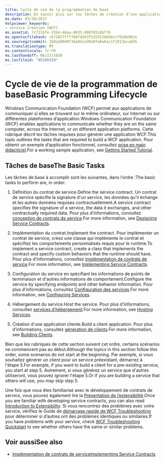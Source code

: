 ```yaml
---
title: Cycle de vie de la programmation de base
description: En savoir plus sur les tâches de création d’une application WCF. WCF permet aux applications de communiquer sur le même ordinateur, sur des réseaux ou sur différentes plateformes d’application.
ms.date: 03/30/2017
helpviewer_keywords:
- service creation [WCF]
ms.assetid: 7cf21bfe-23bd-46aa-8033-609f851dbf76
ms.openlocfilehash: c672827fff780fd263f5355520bb6ccf02bb902e
ms.sourcegitcommit: 358a28048f36a8dca39a9fe6e6ac1f1913acadd5
ms.translationtype: MT
ms.contentlocale: fr-FR
ms.lasthandoff: 06/23/2020
ms.locfileid: "85245529"
---
```

# <a name="basic-programming-lifecycle"></a><span data-ttu-id="38c85-104">Cycle de vie de la programmation de base</span><span class="sxs-lookup"><span data-stu-id="38c85-104">Basic Programming Lifecycle</span></span>
<span data-ttu-id="38c85-105">Windows Communication Foundation (WCF) permet aux applications de communiquer si elles se trouvent sur le même ordinateur, sur Internet ou sur différentes plateformes d’application.</span><span class="sxs-lookup"><span data-stu-id="38c85-105">Windows Communication Foundation (WCF) enables applications to communicate whether they are on the same computer, across the Internet, or on different application platforms.</span></span> <span data-ttu-id="38c85-106">Cette rubrique décrit les tâches requises pour générer une application WCF.</span><span class="sxs-lookup"><span data-stu-id="38c85-106">This topic outlines the tasks that are required to build a WCF application.</span></span> <span data-ttu-id="38c85-107">Pour obtenir un exemple d’application fonctionnel, consultez [prise en main didacticiel](getting-started-tutorial.md).</span><span class="sxs-lookup"><span data-stu-id="38c85-107">For a working sample application, see [Getting Started Tutorial](getting-started-tutorial.md).</span></span>  
  
## <a name="the-basic-tasks"></a><span data-ttu-id="38c85-108">Tâches de base</span><span class="sxs-lookup"><span data-stu-id="38c85-108">The Basic Tasks</span></span>  
 <span data-ttu-id="38c85-109">Les tâches de base à accomplir sont les suivantes, dans l’ordre :</span><span class="sxs-lookup"><span data-stu-id="38c85-109">The basic tasks to perform are, in order:</span></span>  
  
1. <span data-ttu-id="38c85-110">Définition du contrat de service.</span><span class="sxs-lookup"><span data-stu-id="38c85-110">Define the service contract.</span></span> <span data-ttu-id="38c85-111">Un contrat de service spécifie la signature d'un service, les données qu'il échange et les autres données requises contractuellement.</span><span class="sxs-lookup"><span data-stu-id="38c85-111">A service contract specifies the signature of a service, the data it exchanges, and other contractually required data.</span></span> <span data-ttu-id="38c85-112">Pour plus d’informations, consultez [conception de contrats de service](designing-service-contracts.md).</span><span class="sxs-lookup"><span data-stu-id="38c85-112">For more information, see [Designing Service Contracts](designing-service-contracts.md).</span></span>  
  
2. <span data-ttu-id="38c85-113">Implémentation du contrat.</span><span class="sxs-lookup"><span data-stu-id="38c85-113">Implement the contract.</span></span> <span data-ttu-id="38c85-114">Pour implémenter un contrat de service, créez une classe qui implémente le contrat et spécifiez les comportements personnalisés requis pour le runtime.</span><span class="sxs-lookup"><span data-stu-id="38c85-114">To implement a service contract, create a class that implements the contract and specify custom behaviors that the runtime should have.</span></span> <span data-ttu-id="38c85-115">Pour plus d’informations, consultez [implémentation de contrats de service](implementing-service-contracts.md).</span><span class="sxs-lookup"><span data-stu-id="38c85-115">For more information, see [Implementing Service Contracts](implementing-service-contracts.md).</span></span>  
  
3. <span data-ttu-id="38c85-116">Configuration du service en spécifiant les informations de points de terminaison et d'autres informations de comportement.</span><span class="sxs-lookup"><span data-stu-id="38c85-116">Configure the service by specifying endpoints and other behavior information.</span></span> <span data-ttu-id="38c85-117">Pour plus d’informations, consultez [Configuration des services](configuring-services.md).</span><span class="sxs-lookup"><span data-stu-id="38c85-117">For more information, see [Configuring Services](configuring-services.md).</span></span>  
  
4. <span data-ttu-id="38c85-118">Hébergement du service.</span><span class="sxs-lookup"><span data-stu-id="38c85-118">Host the service.</span></span> <span data-ttu-id="38c85-119">Pour plus d’informations, consultez [services d’hébergement](hosting-services.md).</span><span class="sxs-lookup"><span data-stu-id="38c85-119">For more information, see [Hosting Services](hosting-services.md).</span></span>  
  
5. <span data-ttu-id="38c85-120">Création d'une application cliente.</span><span class="sxs-lookup"><span data-stu-id="38c85-120">Build a client application.</span></span> <span data-ttu-id="38c85-121">Pour plus d’informations, consultez [génération de clients](building-clients.md).</span><span class="sxs-lookup"><span data-stu-id="38c85-121">For more information, see [Building Clients](building-clients.md).</span></span>  
  
 <span data-ttu-id="38c85-122">Bien que les rubriques de cette section suivent cet ordre, certains scénarios ne commencent pas au début.</span><span class="sxs-lookup"><span data-stu-id="38c85-122">Although the topics in this section follow this order, some scenarios do not start at the beginning.</span></span> <span data-ttu-id="38c85-123">Par exemple, si vous souhaitez générer un client pour un service préexistant, démarrez à l'étape 5.</span><span class="sxs-lookup"><span data-stu-id="38c85-123">For example, if you want to build a client for a pre-existing service, you start at step 5.</span></span> <span data-ttu-id="38c85-124">Autrement, si vous générez un service que d'autres utiliseront, vous pouvez ignorer l'étape 5.</span><span class="sxs-lookup"><span data-stu-id="38c85-124">Or if you are building a service that others will use, you may skip step 5.</span></span>  
  
 <span data-ttu-id="38c85-125">Une fois que vous êtes familiarisé avec le développement de contrats de service, vous pouvez également lire la [Présentation de l’extensibilité](introduction-to-extensibility.md).</span><span class="sxs-lookup"><span data-stu-id="38c85-125">Once you are familiar with developing service contracts, you can also read [Introduction to Extensibility](introduction-to-extensibility.md).</span></span> <span data-ttu-id="38c85-126">Si vous rencontrez des problèmes avec votre service, vérifiez le Guide de [démarrage rapide de WCF Troubleshooting](wcf-troubleshooting-quickstart.md) pour déterminer si d’autres ont des problèmes identiques ou similaires.</span><span class="sxs-lookup"><span data-stu-id="38c85-126">If you have problems with your service, check [WCF Troubleshooting Quickstart](wcf-troubleshooting-quickstart.md) to see whether others have the same or similar problems.</span></span>  
  
## <a name="see-also"></a><span data-ttu-id="38c85-127">Voir aussi</span><span class="sxs-lookup"><span data-stu-id="38c85-127">See also</span></span>

- [<span data-ttu-id="38c85-128">Implémentation de contrats de service</span><span class="sxs-lookup"><span data-stu-id="38c85-128">Implementing Service Contracts</span></span>](implementing-service-contracts.md)
